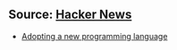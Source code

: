 Source: [Hacker News](https://news.ycombinator.com/)
-----

* [Adopting a new programming language](http://www.annema.me/adopting-a-new-programming-language)
